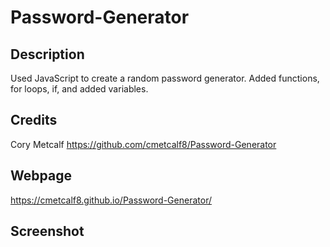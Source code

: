 # Password-Generator

## Description

Used JavaScript to create a random password generator. Added functions, for loops, if, and added variables. 

## Credits

Cory Metcalf
    https://github.com/cmetcalf8/Password-Generator

## Webpage

https://cmetcalf8.github.io/Password-Generator/

## Screenshot

